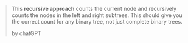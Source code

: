 > This **recursive approach** counts the current node and recursively counts the nodes in the left and right subtrees. This should give you the correct count for any binary tree, not just complete binary trees.​
>
>  by chatGPT
